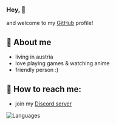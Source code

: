 ### Hey, 👋

and welcome to my [GitHub](https://github.com) profile!

## 🐼 About me
  - living in austria  <!-- - founder of [Keomu](https://keomu.com) -->
  - love playing games & watching anime
  - friendly person :)
    
## 📖 How to reach me:
  - join my [Discord server](https://discord.gg/MMH4rpk)

<!-- ![Stats](https://github-readme-stats.vercel.app/api?username=pandaaa2507&theme=tokyonight) -->
![Languages](https://github-readme-stats.vercel.app/api/top-langs/?username=pandaaa2507&layout=compact&theme=tokyonight)
